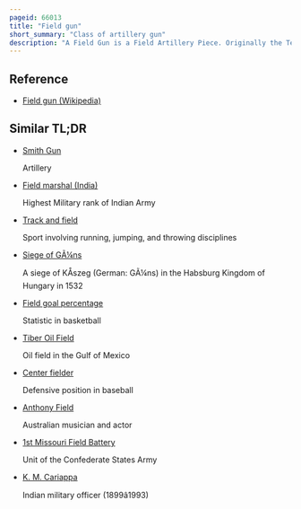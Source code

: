 ```yaml
---
pageid: 66013
title: "Field gun"
short_summary: "Class of artillery gun"
description: "A Field Gun is a Field Artillery Piece. Originally the Term referred to smaller Guns that could accompany a Field Army on the March, that when in Combat could be moved about the Battlefield in Response to changing Circumstances, as opposed to guns installed in a Fort, or to siege Cannons and Mortars which are too large to be moved quickly, and would be used only in a prolonged Siege."
---
```


## Reference

- [Field gun (Wikipedia)](https://en.wikipedia.org/?curid=66013)

## Similar TL;DR

- [Smith Gun](/tldr/en/smith-gun)

  Artillery

- [Field marshal (India)](/tldr/en/field-marshal-india)

  Highest Military rank of Indian Army

- [Track and field](/tldr/en/track-and-field)

  Sport involving running, jumping, and throwing disciplines

- [Siege of GÃ¼ns](/tldr/en/siege-of-guns)

  A siege of KÅszeg (German: GÃ¼ns) in the Habsburg Kingdom of Hungary in 1532

- [Field goal percentage](/tldr/en/field-goal-percentage)

  Statistic in basketball

- [Tiber Oil Field](/tldr/en/tiber-oil-field)

  Oil field in the Gulf of Mexico

- [Center fielder](/tldr/en/center-fielder)

  Defensive position in baseball

- [Anthony Field](/tldr/en/anthony-field)

  Australian musician and actor

- [1st Missouri Field Battery](/tldr/en/1st-missouri-field-battery)

  Unit of the Confederate States Army

- [K. M. Cariappa](/tldr/en/k-m-cariappa)

  Indian military officer (1899â1993)
